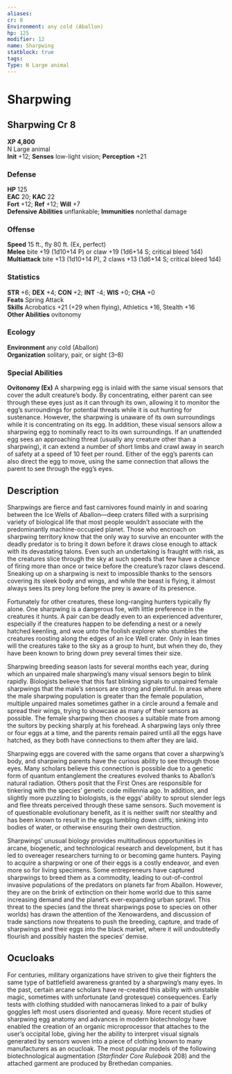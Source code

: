 ```yaml
---
aliases: 
cr: 8
Environment: any cold (Aballon)  
hp: 125
modifier: 12
name: Sharpwing
statblock: true
tags: 
Type: N Large animal  
---
```


# Sharpwing

## Sharpwing Cr 8

**XP 4,800**  
N Large animal  
**Init** +12; **Senses** low-light vision; **Perception** +21  

### Defense

**HP** 125  
**EAC** 20; **KAC** 22  
**Fort** +12; **Ref** +12; **Will** +7  
**Defensive Abilities** unflankable; **Immunities** nonlethal damage  

### Offense

**Speed** 15 ft., fly 80 ft. (Ex, perfect)  
**Melee** bite +19 (1d10+14 P) or claw +19 (1d6+14 S; critical bleed 1d4)  
**Multiattack** bite +13 (1d10+14 P), 2 claws +13 (1d6+14 S; critical bleed 1d4)

### Statistics

**STR** +6; **DEX** +4; **CON** +2; **INT** -4; **WIS** +0; **CHA** +0  
**Feats** Spring Attack  
**Skills** Acrobatics +21 (+29 when flying), Athletics +16, Stealth +16  
**Other Abilities** ovitonomy

### Ecology

**Environment** any cold (Aballon)  
**Organization** solitary, pair, or sight (3–8)

### Special Abilities

**Ovitonomy (Ex)** A sharpwing egg is inlaid with the same visual sensors that cover the adult creature’s body. By concentrating, either parent can see through these eyes just as it can through its own, allowing it to monitor the egg’s surroundings for potential threats while it is out hunting for sustenance. However, the sharpwing is unaware of its own surroundings while it is concentrating on its egg. In addition, these visual sensors allow a sharpwing egg to nominally react to its own surroundings. If an unattended egg sees an approaching threat (usually any creature other than a sharpwing), it can extend a number of short limbs and crawl away in search of safety at a speed of 10 feet per round. Either of the egg’s parents can also direct the egg to move, using the same connection that allows the parent to see through the egg’s eyes.

## Description

Sharpwings are fierce and fast carnivores found mainly in and soaring between the Ice Wells of Aballon—deep craters filled with a surprising variety of biological life that most people wouldn’t associate with the predominantly machine-occupied planet. Those who encroach on sharpwing territory know that the only way to survive an encounter with the deadly predator is to bring it down before it draws close enough to attack with its devastating talons. Even such an undertaking is fraught with risk, as the creatures slice through the sky at such speeds that few have a chance of firing more than once or twice before the creature’s razor claws descend. Sneaking up on a sharpwing is next to impossible thanks to the sensors covering its sleek body and wings, and while the beast is flying, it almost always sees its prey long before the prey is aware of its presence.

Fortunately for other creatures, these long-ranging hunters typically fly alone. One sharpwing is a dangerous foe, with little preference in the creatures it hunts. A pair can be deadly even to an experienced adventurer, especially if the creatures happen to be defending a nest or a newly hatched keenling, and woe unto the foolish explorer who stumbles the creatures roosting along the edges of an Ice Well crater. Only in lean times will the creatures take to the sky as a group to hunt, but when they do, they have been known to bring down prey several times their size.

Sharpwing breeding season lasts for several months each year, during which an unpaired male sharpwing’s many visual sensors begin to blink rapidly. Biologists believe that this fast blinking signals to unpaired female sharpwings that the male’s sensors are strong and plentiful. In areas where the male sharpwing population is greater than the female population, multiple unpaired males sometimes gather in a circle around a female and spread their wings, trying to showcase as many of their sensors as possible. The female sharpwing then chooses a suitable mate from among the suitors by pecking sharply at his forehead. A sharpwing lays only three or four eggs at a time, and the parents remain paired until all the eggs have hatched, as they both have connections to them after they are laid.

Sharpwing eggs are covered with the same organs that cover a sharpwing’s body, and sharpwing parents have the curious ability to see through those eyes. Many scholars believe this connection is possible due to a genetic form of quantum entanglement the creatures evolved thanks to Aballon’s natural radiation. Others posit that the First Ones are responsible for tinkering with the species’ genetic code millennia ago. In addition, and slightly more puzzling to biologists, is the eggs’ ability to sprout slender legs and flee threats perceived through these same sensors. Such movement is of questionable evolutionary benefit, as it is neither swift nor stealthy and has been known to result in the eggs tumbling down cliffs, sinking into bodies of water, or otherwise ensuring their own destruction.

Sharpwings’ unusual biology provides multitudinous opportunities in arcane, biogenetic, and technological research and development, but it has led to overeager researchers turning to or becoming game hunters. Paying to acquire a sharpwing or one of their eggs is a costly endeavor, and even more so for living specimens. Some entrepreneurs have captured sharpwings to breed them as a commodity, leading to out-of-control invasive populations of the predators on planets far from Aballon. However, they are on the brink of extinction on their home world due to this same increasing demand and the planet’s ever-expanding urban sprawl. This threat to the species (and the threat sharpwings pose to species on other worlds) has drawn the attention of the Xenowardens, and discussion of trade sanctions now threatens to push the breeding, capture, and trade of sharpwings and their eggs into the black market, where it will undoubtedly flourish and possibly hasten the species’ demise.

## Ocucloaks

For centuries, military organizations have striven to give their fighters the same type of battlefield awareness granted by a sharpwing’s many eyes. In the past, certain arcane scholars have re-created this ability with unstable magic, sometimes with unfortunate (and grotesque) consequences. Early tests with clothing studded with nanocameras linked to a pair of bulky goggles left most users disoriented and queasy. More recent studies of sharpwing egg anatomy and advances in modern biotechnology have enabled the creation of an organic microprocessor that attaches to the user’s occipital lobe, giving her the ability to interpret visual signals generated by sensors woven into a piece of clothing known to many manufacturers as an ocucloak. The most popular models of the following biotechnological augmentation (_Starfinder Core Rulebook_ 208) and the attached garment are produced by Brethedan companies.
